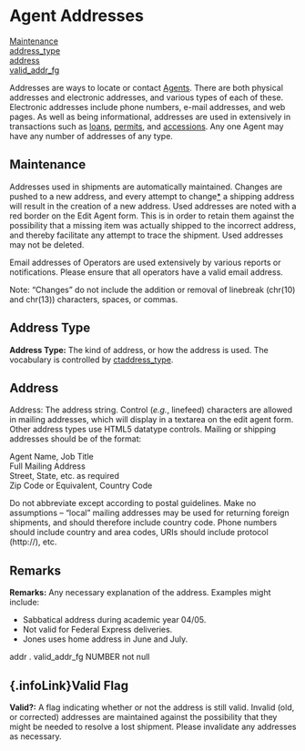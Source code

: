 # Agent Addresses

<div class="anchors">

[Maintenance](#used)\
[address\_type](#addr_type)\
[address](#address)\
[valid\_addr\_fg](#valid_addr_fg)

</div>

Addresses are ways to locate or contact [Agents](agent). There are both
physical addresses and electronic addresses, and various types of each
of these. Electronic addresses include phone numbers, e-mail addresses,
and web pages. As well as being informational, addresses are used in
extensively in transactions such as [loans](loan), [permits](permit),
and [accessions](accession). Any one Agent may have any number of
addresses of any type.

Maintenance
-----------

[]()Addresses used in shipments are automatically maintained. Changes
are pushed to a new address, and every attempt to change[\*](#change) a
shipping address will result in the creation of a new address. Used
addresses are noted with a red border on the Edit Agent form. This is in
order to retain them against the possibility that a missing item was
actually shipped to the incorrect address, and thereby facilitate any
attempt to trace the shipment. Used addresses may not be deleted.

Email addresses of Operators are used extensively by various reports or
notifications. Please ensure that all operators have a valid email
address.

[]()Note: “Changes” do not include the addition or removal of linebreak
(chr(10) and chr(13)) characters, spaces, or commas.

Address Type
------------

**Address Type:** The kind of address, or how the address is used. The
vocabulary is controlled by
[ctaddress\_type](http://arctos.database.museum/info/ctDocumentation.cfm?table=ctaddress_type).

Address
-------

Address: The address string. Control (*e.g.*, linefeed) characters are
allowed in mailing addresses, which will display in a textarea on the
edit agent form. Other address types use HTML5 datatype controls.
Mailing or shipping addresses should be of the format:

Agent Name, Job Title\
Full Mailing Address\
Street, State, etc. as required\
Zip Code or Equivalent, Country Code

Do not abbreviate except according to postal guidelines. Make no
assumptions – “local” mailing addresses may be used for returning
foreign shipments, and should therefore include country code. Phone
numbers should include country and area codes, URIs should include
protocol (http://), etc.

Remarks
-------

**Remarks:** Any necessary explanation of the address. Examples might
include:

-   Sabbatical address during academic year 04/05.
-   Not valid for Federal Express deliveries.
-   Jones uses home address in June and July.

<div class="fldDef">

addr . valid\_addr\_fg NUMBER not null

</div>

[](#top){.infoLink}Valid Flag
-----------------------------

**Valid?:** A flag indicating whether or not the address is still valid.
Invalid (old, or corrected) addresses are maintained against the
possibility that they might be needed to resolve a lost shipment. Please
invalidate any addresses as necessary.

</div>

</div>

</div>

</div>
